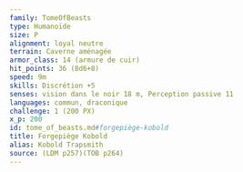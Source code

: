 ```yaml
---
family: TomeOfBeasts
type: Humanoïde
size: P
alignment: loyal neutre
terrain: Caverne aménagée
armor_class: 14 (armure de cuir)
hit_points: 36 (8d6+8)
speed: 9m
skills: Discrétion +5
senses: vision dans le noir 18 m, Perception passive 11
languages: commun, draconique
challenge: 1 (200 PX)
x_p: 200
id: tome_of_beasts.md#forgepiège-kobold
title: Forgepiège Kobold
alias: Kobold Trapsmith
source: (LDM p257)(TOB p264)
---
```


